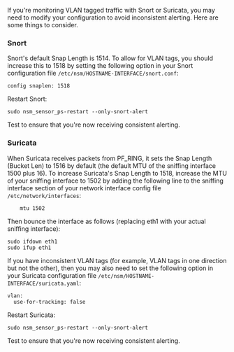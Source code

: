 If you're monitoring VLAN tagged traffic with Snort or Suricata, you may need to modify your configuration to avoid inconsistent alerting.  Here are some things to consider.

### Snort
Snort's default Snap Length is 1514.  To allow for VLAN tags, you should increase this to 1518 by setting the following option in your Snort configuration file `/etc/nsm/HOSTNAME-INTERFACE/snort.conf`:
```
config snaplen: 1518
```

Restart Snort:
```
sudo nsm_sensor_ps-restart --only-snort-alert
```
Test to ensure that you're now receiving consistent alerting.

### Suricata
When Suricata receives packets from PF_RING, it sets the Snap Length (Bucket Len) to 1516 by default (the default MTU of the sniffing interface 1500 plus 16).  To increase Suricata's Snap Length to 1518, increase the MTU of your sniffing interface to 1502 by adding the following line to the sniffing interface section of your network interface config file `/etc/network/interfaces`:
```
    mtu 1502
```
Then bounce the interface as follows (replacing eth1 with your actual sniffing interface):
```
sudo ifdown eth1
sudo ifup eth1
```

If you have inconsistent VLAN tags (for example, VLAN tags in one direction but not the other), then you may also need to set the following option in your Suricata configuration file `/etc/nsm/HOSTNAME-INTERFACE/suricata.yaml`:
```
vlan:
  use-for-tracking: false
```

Restart Suricata:
```
sudo nsm_sensor_ps-restart --only-snort-alert
```
Test to ensure that you're now receiving consistent alerting.